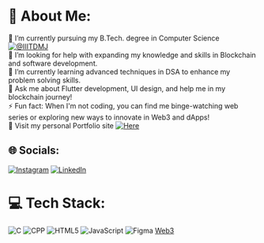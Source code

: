 # 💫 About Me:

🔭 I’m currently pursuing my B.Tech. degree in Computer Science [![@IIITDMJ](https://img.shields.io/badge/@IIITDMJ-8A2BE2)](https://iiitdmj.ac.in)<br>🤝 I’m looking for help with expanding my knowledge and skills in Blockchain and software development.<br>🌱 I’m currently learning advanced techniques in DSA to enhance my problem solving skills.<br>💬 Ask me about Flutter development, UI design, and help me in my blockchain journey!<br>⚡ Fun fact: When I'm not coding, you can find me binge-watching web series or exploring new ways to innovate in Web3 and dApps!<br> 💫 Visit my personal Portfolio site [![Here](https://img.shields.io/badge/Here-8A2BE2)](https://rcsen.vercel.app)

## 🌐 Socials:

[![Instagram](https://img.shields.io/badge/Instagram-%23E4405F.svg?logo=Instagram&logoColor=white)](https://www.instagram.com/rcsen856/) [![LinkedIn](https://img.shields.io/badge/LinkedIn-%230077B5.svg?logo=linkedin&logoColor=white)](https://linkedin.com/in/rohansen856/)

# 💻 Tech Stack:

![C](https://img.shields.io/badge/c-%2300599C.svg?style=for-the-badge&logo=c&logoColor=white) ![CPP](https://img.shields.io/badge/cpp-%2300599C.svg?style=for-the-badge&logo=cplusplus&logoColor=white) ![HTML5](https://img.shields.io/badge/html5-%23E34F26.svg?style=for-the-badge&logo=html5&logoColor=white) ![JavaScript](https://img.shields.io/badge/javascript-%23323330.svg?style=for-the-badge&logo=javascript&logoColor=%23F7DF1E) ![Figma](https://img.shields.io/badge/figma-%23F24E1E.svg?style=for-the-badge&logo=figma&logoColor=white) [Web3](https://img.shields.io/badge/Web3-f7df1e.svg?style=for-the-badge&logo=web3dotjs&logoColor=white) 
